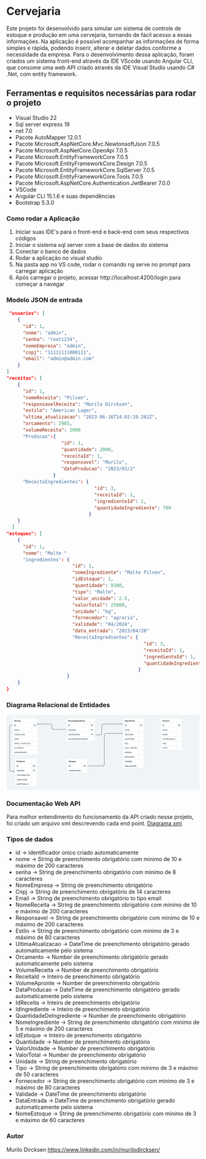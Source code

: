 # Cervejaria

Este projeto foi desenvolvido para simular um sistema de controle de estoque e produção em uma cervejaria, tornando de fácil acesso a essas informações. 
Na aplicação é possível acompanhar as informações de forma simples e rápida, podendo inserir, alterar e deletar dados conforme a necessidade da empresa.
Para o desenvolvimento dessa aplicação, foram criados um sistema front-end através da IDE VScode usando Angular CLI, que consome uma web API criado através da IDE Visual Studio usando C# .Net, com entity framework.

## Ferramentas e requisitos necessárias para rodar o projeto
- Visual Studio 22
- Sql server express 19
- net 7.0
- Pacote AutoMapper 12.0.1
- Pacote Microsoft.AspNetCore.Mvc.NewtonsoftJson 7.0.5
- Pacote Microsoft.AspNetCore.OpenApi 7.0.5
- Pacote Microsoft.EntityFrameworkCore 7.0.5
- Pacote Microsoft.EntityFrameworkCore.Design 7.0.5
- Pacote Microsoft.EntityFrameworkCore.SqlServer 7.0.5
- Pacote Microsoft.EntityFrameworkCore.Tools 7.0.5
- Pacote Microsoft.AspNetCore.Authentication.JwtBearer 7.0.0
- VSCode
- Angular CLI 15.1.6 e suas dependências
- Bootstrap 5.3.0

### Como rodar a Aplicação

1. Iniciar suas IDE's para o front-end e back-end com seus respectivos códigos
2. Iniciar o sistema sql server com a base de dados do sistema
3. Conectar o banco de dados
4. Rodar a aplicação no visual studio 
5. Na pasta app no VS code, rodar o comando ng serve no prompt para carregar aplicação
6. Após carregar o projeto, acessar http://localhost:4200/login para começar a navegar


### Modelo JSON de entrada
```json
 "usuarios": [
    {
      "id": 1,
      "nome": "admin",
      "senha": "root1234",
      "nomeEmpresa": "admin",
      "cnpj": "11111111000111",
      "email": "admin@admin.com"
    }
]
"receitas": [
    {
      "id": 1,
      "nomeReceita": "Pilsen",
      "responsavelReceita": "Murilo Dircksen",
      "estilo": "American Lager",
      "ultima_atualizacao": "2023-06-16T14:02:10.261Z",
      "orcamento": 2985,
      "volumeReceita": 2000
      "Producao":{
                    "id": 1,
                    "quantidade": 2000,
                    "receitaId": 1,
                    "responsavel": "Murilo",
                    "dataProducao": "2023/03/2"
                 }
      "ReceitaIngredientes": {
                                "id": 3,
                                "receitaId": 1,
                                "ingredienteId": 1,
                                "quantidadeIngrediente": 700
                              }
    }
  ]
"estoques": [
    {
      "id": 1,
      "nome": "Malte "
      "ingredientes": {
                        "id": 1,
                        "nomeIngrediente": "Malte Pilsen",
                        "idEstoque": 1,
                        "quantidade": 9300,
                        "tipo": "Malte",
                        "valor_unidade": 2.5,
                        "valorTotal": 25000,
                        "unidade": "kg",
                        "fornecedor": "agraria",
                        "validade": "04/2024",
                        "data_entrada": "2023/04/20"
                        "ReceitaIngredientes": {
                                                  "id": 3,
                                                  "receitaId": 1,
                                                  "ingredienteId": 1,
                                                  "quantidadeIngrediente": 700
                                                }
                      }
    }
}


```
### Diagrama Relacional de Entidades
![alt text](https://github.com/MuriloDircksen/ProjetoAtos/blob/main/Cervejaria-front/src/assets/diagrama%20relacional.PNG)

### Documentação Web API

  Para melhor entendimento do funcionamento da API criado nesse projeto, foi criado um arquivo xml descrevendo cada end point.
[Diagrama xml](https://github.com/MuriloDircksen/ProjetoAtos/blob/main/Cervejaria/Cervejaria.xml)

### Tipos de dados

- id -> identificador único criado automaticamente
- nome -> String de preenchimento obrigatório com minimo de 10 e máximo de 200 caracteres
- senha -> String de preenchimento obrigatório com minimo de 8 caracteres
- NomeEmpresa -> String de preenchimento obrigatório
- Cnpj -> String de preenchimento obrigatório de 14 caracteres
- Email -> String de preenchimento obrigatório to tipo email
- NomeReceita -> String de preenchimento obrigatório com minimo de 10 e máximo de 200 caracteres
- Responsavel -> String de preenchimento obrigatório com minimo de 10 e máximo de 200 caracteres
- Estilo -> String de preenchimento obrigatório com minimo de 3 e máximo de 80 caracteres
- UltimaAtualizacao -> DateTime de preenchimento obrigatório gerado automaticamente pelo sistema
- Orcamento -> Number de preenchimento obrigatório gerado automaticamente pelo sistema
- VolumeReceita -> Number de preenchimento obrigatório
- ReceitaId -> Inteiro de preenchimento obrigatório
- VolumeApronte -> Number de preenchimento obrigatório
- DataProducao -> DateTime de preenchimento obrigatório gerado automaticamente pelo sistema
- IdReceita -> Inteiro de preenchimento obrigatório
- IdIngrediente -> Inteiro de preenchimento obrigatório
- QuantidadeDeIngrediente -> Number de preenchimento obrigatório
- NomeIngrediente -> String de preenchimento obrigatório com minimo de 5 e máximo de 200 caracteres
- IdEstoque -> Inteiro de preenchimento obrigatório
- Quantidade -> Number de preenchimento obrigatório
- ValorUnidade -> Number de preenchimento obrigatório
- ValorTotal -> Number de preenchimento obrigatório
- Unidade -> String de preenchimento obrigatório
- Tipo -> String de preenchimento obrigatório com minimo de 3 e máximo de 50 caracteres
- Fornecedor -> String de preenchimento obrigatório com minimo de 3 e máximo de 80 caracteres
- Validade -> DateTime de preenchimento obrigatório
- DataEntrada -> DateTime de preenchimento obrigatório gerado automaticamente pelo sistema
- NomeEstoque -> String de preenchimento obrigatório com minimo de 3 e máximo de 60 caracteres


### Autor

Murilo Dircksen
https://www.linkedin.com/in/murilodircksen/
